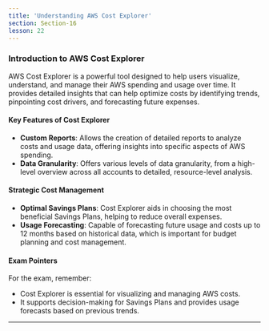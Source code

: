 ```yaml
---
title: 'Understanding AWS Cost Explorer'
section: Section-16
lesson: 22
---
```


### Introduction to AWS Cost Explorer

AWS Cost Explorer is a powerful tool designed to help users visualize, understand, and manage their AWS spending and usage over time. It provides detailed insights that can help optimize costs by identifying trends, pinpointing cost drivers, and forecasting future expenses.

<!-- pagebreak -->

#### Key Features of Cost Explorer

- **Custom Reports**: Allows the creation of detailed reports to analyze costs and usage data, offering insights into specific aspects of AWS spending.
- **Data Granularity**: Offers various levels of data granularity, from a high-level overview across all accounts to detailed, resource-level analysis.

<!-- pagebreak -->

#### Strategic Cost Management

- **Optimal Savings Plans**: Cost Explorer aids in choosing the most beneficial Savings Plans, helping to reduce overall expenses.
- **Usage Forecasting**: Capable of forecasting future usage and costs up to 12 months based on historical data, which is important for budget planning and cost management.

<!-- pagebreak -->

#### Exam Pointers

For the exam, remember:

- Cost Explorer is essential for visualizing and managing AWS costs.
- It supports decision-making for Savings Plans and provides usage forecasts based on previous trends.

---
